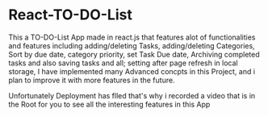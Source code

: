# React-TO-DO-List

This a TO-DO-List App made in react.js that features alot of functionalities and features including adding/deleting Tasks, adding/deleting Categories, Sort by due date, category priority, set Task Due date, Archiving completed tasks and also saving tasks and all; setting after page refresh in local storage, I have implemented many Advanced concpts in this Project, and i plan to improve it with more features in the future.

Unfortunately Deployment has flled that's why i recorded a video that is in the Root for you to see all the interesting features in this App